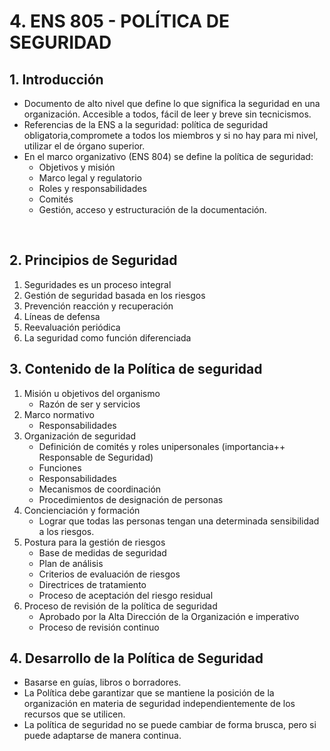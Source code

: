 #  4. ENS 805 - POLÍTICA DE SEGURIDAD 

## 1. Introducción
- Documento de alto nivel que define lo que significa la seguridad en una organización. Accesible a todos, fácil de leer y breve sin tecnicismos.
- Referencias de la ENS a la seguridad: política de seguridad obligatoria,compromete a todos los miembros y si no hay para mi nivel, utilizar el de órgano superior.
- En el marco organizativo (ENS 804) se define la política de seguridad:
    - Objetivos y misión
    - Marco legal y regulatorio
    - Roles y responsabilidades
    - Comités
    - Gestión, acceso y estructuración de la documentación.

<br>

## 2. Principios de Seguridad
1. Seguridades es un proceso integral
2. Gestión de seguridad basada en los riesgos
3. Prevención reacción y recuperación
4. Líneas de defensa
5. Reevaluación periódica
6. La seguridad como función diferenciada


## 3. Contenido de la Política de seguridad
1. Misión u objetivos del organismo
   - Razón de ser y servicios
2. Marco normativo
   - Responsabilidades
3. Organización de seguridad
   - Definición de comités y roles unipersonales (importancia++ Responsable de Seguridad)
   - Funciones
   - Responsabilidades
   - Mecanismos de coordinación
   - Procedimientos de designación de personas
4. Concienciación y formación
   - Lograr que todas las personas tengan una determinada sensibilidad a los riesgos.
5. Postura para la gestión de riesgos 
   - Base de medidas de seguridad  
   - Plan de análisis
   - Criterios de evaluación de riesgos
   - Directrices de tratamiento
   - Proceso de aceptación del riesgo residual
6. Proceso de revisión de la política de seguridad
   - Aprobado por la Alta Dirección de la Organización e imperativo
   - Proceso de revisión continuo

## 4. Desarrollo de la Política de Seguridad
- Basarse en guías, libros o borradores.
- La Política debe garantizar que se mantiene la posición de la organización en materia de seguridad independientemente de los recursos que se utilicen.
- La política de seguridad no se puede cambiar de forma brusca, pero si puede adaptarse de manera continua.
